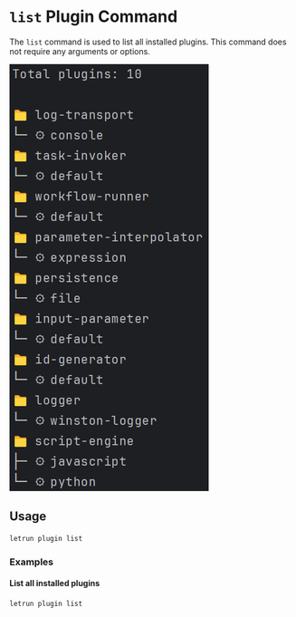 # `list` Plugin Command

The `list` command is used to list all installed plugins. This command does not require any arguments or options.

![command-plugin-list.png](../images/command-plugin-list.png)

## Usage

```sh
letrun plugin list
```

### Examples

#### List all installed plugins

```sh
letrun plugin list
```
